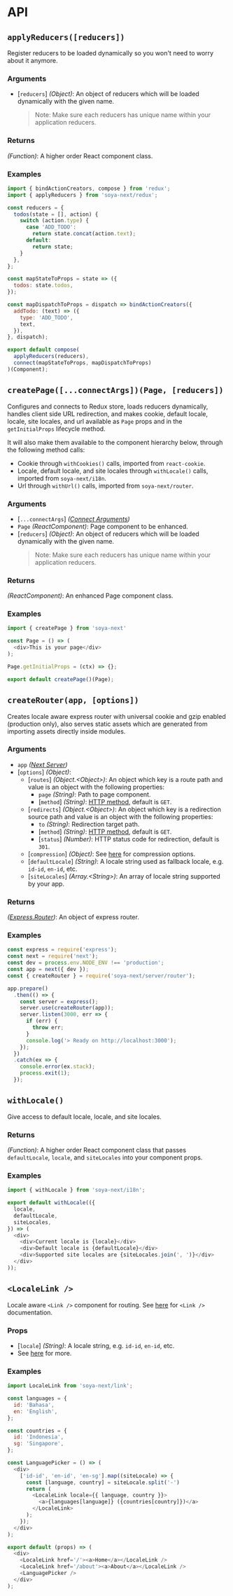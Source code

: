 # API
## `applyReducers([reducers])`
Register reducers to be loaded dynamically so you won't need to worry about it anymore.

### Arguments
- [`reducers`] *(Object)*: An object of reducers which will be loaded dynamically with the given name.
  > Note: Make sure each reducers has unique name within your application reducers.

### Returns
*(Function)*: A higher order React component class.

### Examples
```js
import { bindActionCreators, compose } from 'redux';
import { applyReducers } from 'soya-next/redux';

const reducers = {
  todos(state = [], action) {
    switch (action.type) {
      case 'ADD_TODO':
        return state.concat(action.text);
      default:
        return state;
    }
  },
};

const mapStateToProps = state => ({
  todos: state.todos,
});

const mapDispatchToProps = dispatch => bindActionCreators({
  addTodo: (text) => ({
    type: 'ADD_TODO',
    text,
  }),
}, dispatch);

export default compose(
  applyReducers(reducers),
  connect(mapStateToProps, mapDispatchToProps)
)(Component);
```

## `createPage([...connectArgs])(Page, [reducers])`
Configures and connects to Redux store, loads reducers dynamically, handles client side URL redirection, and makes cookie, default locale, locale, site locales, and url available as `Page` props and in the `getInitialProps` lifecycle method.

It will also make them available to the component hierarchy below, through the following method calls:
- Cookie through `withCookies()` calls, imported from `react-cookie`.
- Locale, default locale, and site locales through `withLocale()` calls, imported from `soya-next/i18n`.
- Url through `withUrl()` calls, imported from `soya-next/router`.

### Arguments
- [`...connectArgs`] *([Connect Arguments](https://github.com/reactjs/react-redux/blob/master/docs/api.md#connect))*
- `Page` *(ReactComponent)*: Page component to be enhanced.
- [`reducers`] *(Object)*: An object of reducers which will be loaded dynamically with the given name.
  > Note: Make sure each reducers has unique name within your application reducers.

### Returns
*(ReactComponent)*: An enhanced Page component class.

### Examples
```js
import { createPage } from 'soya-next'

const Page = () => (
  <div>This is your page</div>
);

Page.getInitialProps = (ctx) => {};

export default createPage()(Page);
```

## `createRouter(app, [options])`
Creates locale aware express router with universal cookie and gzip enabled (production only), also serves static assets which are generated from importing assets directly inside modules.

### Arguments
- `app` *([Next Server](https://github.com/zeit/next.js#custom-server-and-routing))*
- [`options`] *(Object)*:
  - [`routes`] *(Object.\<Object\>)*: An object which key is a route path and value is an object with the following properties:
    - `page` *(String)*: Path to page component.
    - [`method`] *(String)*: [HTTP method](https://expressjs.com/en/api.html#routing-methods), default is `GET`.
  - [`redirects`] *(Object.\<Object\>)*: An object which key is a redirection source path and value is an object with the following properties:
    - `to` *(String)*: Redirection target path.
    - [`method`] *(String)*: [HTTP method](https://expressjs.com/en/api.html#routing-methods), default is `GET`.
    - [`status`] *(Number)*: HTTP status code for redirection, default is `301`.
  - [`compression`] *(Object)*: See [here](https://github.com/expressjs/compression#options) for compression options.
  - [`defaultLocale`] *(String)*: A locale string used as fallback locale, e.g. `id-id`, `en-id`, etc.
  - [`siteLocales`] *(Array.\<String\>)*: An array of locale string supported by your app.

### Returns
*([Express.Router](https://expressjs.com/en/api.html#express.router))*: An object of express router.

### Examples
```js
const express = require('express');
const next = require('next');
const dev = process.env.NODE_ENV !== 'production';
const app = next({ dev });
const { createRouter } = require('soya-next/server/router');

app.prepare()
  .then(() => {
    const server = express();
    server.use(createRouter(app));
    server.listen(3000, err => {
      if (err) {
        throw err;
      }
      console.log('> Ready on http://localhost:3000');
    });
  })
  .catch(ex => {
    console.error(ex.stack);
    process.exit(1);
  });
```

## `withLocale()`
Give access to default locale, locale, and site locales.

### Returns
*(Function)*: A higher order React component class that passes `defaultLocale`, `locale`, and `siteLocales` into your component props.

### Examples
```js
import { withLocale } from 'soya-next/i18n';

export default withLocale(({
  locale,
  defaultLocale,
  siteLocales,
}) => (
  <div>
    <div>Current locale is {locale}</div>
    <div>Default locale is {defaultLocale}</div>
    <div>Supported site locales are {siteLocales.join(', ')}</div>
  </div>
));
```

## `<LocaleLink />`
Locale aware `<Link />` component for routing. See [here](https://github.com/zeit/next.js#with-link) for `<Link />` documentation.

### Props
- [`locale`] *(String)*: A locale string, e.g. `id-id`, `en-id`, etc.
- See [here](https://github.com/zeit/next.js#with-link) for more.

### Examples
```js
import LocaleLink from 'soya-next/link';

const languages = {
  id: 'Bahasa',
  en: 'English',
};

const countries = {
  id: 'Indonesia',
  sg: 'Singapore',
};

const LanguagePicker = () => (
  <div>
    ['id-id', 'en-id', 'en-sg'].map((siteLocale) => {
      const [language, country] = siteLocale.split('-')
      return (
        <LocaleLink locale={{ language, country }}>
          <a>{languages[language]} ({countries[country]})</a>
        </LocaleLink>
      );
    });
  </div>
);

export default (props) => (
  <div>
    <LocaleLink href='/'><a>Home</a></LocaleLink />
    <LocaleLink href='/about'><a>About</a></LocaleLink />
    <LanguagePicker />
  </div>
);
```
